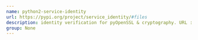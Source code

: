 ```yaml
---
name: python2-service-identity
url: https://pypi.org/project/service_identity/#files
description: identity verification for pyOpenSSL & cryptography. URL : https://pypi.org/project/service_identity/#files Groups : None
group: None
---
```

